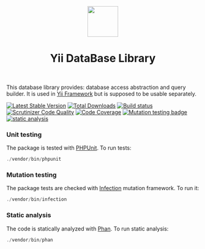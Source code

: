 <p align="center">
    <a href="https://github.com/yiisoft" target="_blank">
        <img src="https://avatars0.githubusercontent.com/u/993323" height="80px">
    </a>
    <h1 align="center">Yii DataBase Library</h1>
    <br>
</p>

This database library provides: database access abstraction and query builder.
It is used in [Yii Framework] but is supposed to be usable separately.

[Yii Framework]: https://www.yiiframework.com

[![Latest Stable Version](https://poser.pugx.org/yiisoft/db/v/stable.png)](https://packagist.org/packages/yiisoft/db)
[![Total Downloads](https://poser.pugx.org/yiisoft/db/downloads.png)](https://packagist.org/packages/yiisoft/db)
[![Build status](https://github.com/yiisoft/db/workflows/build/badge.svg)](https://github.com/yiisoft/db/actions?query=workflow%3Abuild)
[![Scrutinizer Code Quality](https://scrutinizer-ci.com/g/yiisoft/db/badges/quality-score.png?b=master)](https://scrutinizer-ci.com/g/yiisoft/db/?branch=master)
[![Code Coverage](https://scrutinizer-ci.com/g/yiisoft/db/badges/coverage.png?b=master)](https://scrutinizer-ci.com/g/yiisoft/db/?branch=master)
[![Mutation testing badge](https://img.shields.io/endpoint?style=flat&url=https%3A%2F%2Fbadge-api.stryker-mutator.io%2Fgithub.com%2Fyiisoft%2Fdb%2Fmaster)](https://dashboard.stryker-mutator.io/reports/github.com/yiisoft/db/master)
[![static analysis](https://github.com/yiisoft/db/workflows/static%20analysis/badge.svg)](https://github.com/yiisoft/db/actions?query=workflow%3A%22static+analysis%22)

### Unit testing

The package is tested with [PHPUnit](https://phpunit.de/). To run tests:

```php
./vendor/bin/phpunit
```

### Mutation testing

The package tests are checked with [Infection](https://infection.github.io/) mutation framework. To run it:

```php
./vendor/bin/infection
```

### Static analysis

The code is statically analyzed with [Phan](https://github.com/phan/phan/wiki). To run static analysis:

```php
./vendor/bin/phan
```
